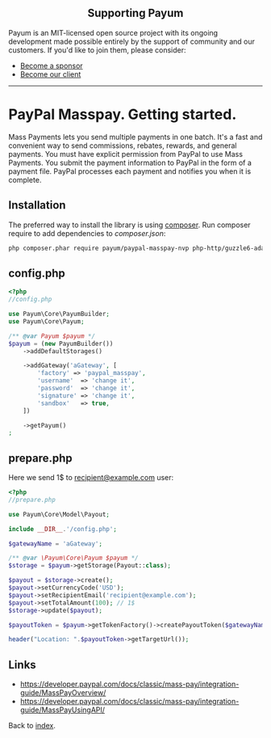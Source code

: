 <h2 align="center">Supporting Payum</h2>

Payum is an MIT-licensed open source project with its ongoing development made possible entirely by the support of community and our customers. If you'd like to join them, please consider:

- [Become a sponsor](https://www.patreon.com/makasim)
- [Become our client](http://forma-pro.com/)

---

# PayPal Masspay. Getting started.

Mass Payments lets you send multiple payments in one batch.
It's a fast and convenient way to send commissions, rebates, rewards, and general payments.
You must have explicit permission from PayPal to use Mass Payments.
You submit the payment information to PayPal in the form of a payment file.
PayPal processes each payment and notifies you when it is complete.

## Installation

The preferred way to install the library is using [composer](http://getcomposer.org/).
Run composer require to add dependencies to _composer.json_:

```bash
php composer.phar require payum/paypal-masspay-nvp php-http/guzzle6-adapter
```

## config.php

```php
<?php
//config.php

use Payum\Core\PayumBuilder;
use Payum\Core\Payum;

/** @var Payum $payum */
$payum = (new PayumBuilder())
    ->addDefaultStorages()

    ->addGateway('aGateway', [
        'factory' => 'paypal_masspay',
        'username'  => 'change it',
        'password'  => 'change it',
        'signature' => 'change it',
        'sandbox'   => true,
    ])

    ->getPayum()
;
```

## prepare.php

Here we send 1$ to recipient@example.com user:

```php
<?php
//prepare.php

use Payum\Core\Model\Payout;

include __DIR__.'/config.php';

$gatewayName = 'aGateway';

/** @var \Payum\Core\Payum $payum */
$storage = $payum->getStorage(Payout::class);

$payout = $storage->create();
$payout->setCurrencyCode('USD');
$payout->setRecipientEmail('recipient@example.com');
$payout->setTotalAmount(100); // 1$
$storage->update($payout);

$payoutToken = $payum->getTokenFactory()->createPayoutToken($gatewayName, $payout, 'done.php');

header("Location: ".$payoutToken->getTargetUrl());
```

## Links

* https://developer.paypal.com/docs/classic/mass-pay/integration-guide/MassPayOverview/
* https://developer.paypal.com/docs/classic/mass-pay/integration-guide/MassPayUsingAPI/

Back to [index](../../index.md).
